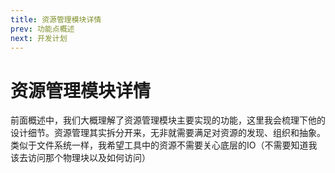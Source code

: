 ```yaml
---
title: 资源管理模块详情
prev: 功能点概述
next: 开发计划
---
```


# 资源管理模块详情

前面概述中，我们大概理解了资源管理模块主要实现的功能，这里我会梳理下他的设计细节。资源管理其实拆分开来，无非就需要满足对资源的发现、组织和抽象。类似于文件系统一样，我希望工具中的资源不需要关心底层的IO（不需要知道我该去访问那个物理块以及如何访问）